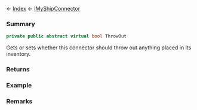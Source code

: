 ← [Index](Api-Index) ← [IMyShipConnector](Sandbox.ModAPI.Ingame.IMyShipConnector)

### Summary

```csharp
private public abstract virtual bool ThrowOut
```

Gets or sets whether this connector should throw out anything placed in its inventory.

### Returns

### Example

### Remarks

